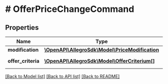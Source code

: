 # # OfferPriceChangeCommand

## Properties

Name | Type | Description | Notes
------------ | ------------- | ------------- | -------------
**modification** | [**\OpenAPI\AllegroSdk\Model\PriceModification**](PriceModification.md) |  | [optional]
**offer_criteria** | [**\OpenAPI\AllegroSdk\Model\OfferCriterium[]**](OfferCriterium.md) | List of offer criteria | [optional]

[[Back to Model list]](../../README.md#models) [[Back to API list]](../../README.md#endpoints) [[Back to README]](../../README.md)
